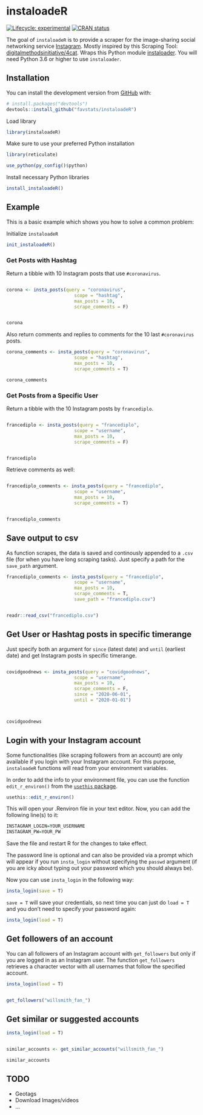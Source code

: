 
<!-- README.md is generated from README.Rmd. Please edit that file -->

# instaloadeR

<!-- badges: start -->

[![Lifecycle:
experimental](https://img.shields.io/badge/lifecycle-experimental-orange.svg)](https://www.tidyverse.org/lifecycle/#experimental)
[![CRAN
status](https://www.r-pkg.org/badges/version/instaloadeR)](https://CRAN.R-project.org/package=instaloadeR)
<!-- badges: end -->

The goal of `instaloadeR` is to provide a scraper for the image-sharing
social networking service
[Instagram](http://https://www.instagram.com/). Mostly inspired by this
Scraping Tool:
[digitalmethodsinitiative/4cat](https://github.com/digitalmethodsinitiative/4cat).
Wraps this Python module
[instaloader](https://github.com/instaloader/instaloader). You will need
Python 3.6 or higher to use `instaloader`.

## Installation

You can install the development version from
[GitHub](https://github.com/) with:

``` r
# install.packages("devtools")
devtools::install_github("favstats/instaloadeR")
```

Load library

``` r
library(instaloadeR)
```

Make sure to use your preferred Python installation

``` r
library(reticulate)

use_python(py_config()$python)
```

Install necessary Python libraries

``` r
install_instaloadeR()
```

## Example

This is a basic example which shows you how to solve a common problem:

Initialize `instaloadeR`

``` r
init_instaloadeR()
```

### Get Posts with Hashtag

Return a tibble with 10 Instagram posts that use `#coronavirus`.

``` r

corona <- insta_posts(query = "coronavirus", 
                         scope = "hashtag",
                         max_posts = 10, 
                         scrape_comments = F)


corona
```

Also return comments and replies to comments for the 10 last
`#coronavirus` posts.

``` r
corona_comments <- insta_posts(query = "coronavirus", 
                         scope = "hashtag",
                         max_posts = 10, 
                         scrape_comments = T)

corona_comments
```

### Get Posts from a Specific User

Return a tibble with the 10 Instagram posts by `francediplo`.

``` r

francediplo <- insta_posts(query = "francediplo", 
                         scope = "username",
                         max_posts = 10, 
                         scrape_comments = F)


francediplo
```

Retrieve comments as well:

``` r

francediplo_comments <- insta_posts(query = "francediplo", 
                         scope = "username",
                         max_posts = 10, 
                         scrape_comments = T)


francediplo_comments
```

## Save output to csv

As function scrapes, the data is saved and continously appended to a
`.csv` file (for when you have long scraping tasks). Just specify a path
for the `save_path` argument.

``` r
francediplo_comments <- insta_posts(query = "francediplo", 
                         scope = "username",
                         max_posts = 10, 
                         scrape_comments = T, 
                         save_path = "francediplo.csv")


readr::read_csv("francediplo.csv")
```

## Get User or Hashtag posts in specific timerange

Just specify both an argument for `since` (latest date) and `until`
(earliest date) and get Instagram posts in specific timerange.

``` r

covidgoodnews <- insta_posts(query = "covidgoodnews",
                         scope = "username",
                         max_posts = 10,
                         scrape_comments = F,
                         since = "2020-06-01",
                         until = "2020-01-01")



covidgoodnews
```

## Login with your Instagram account

Some functionalities (like scraping followers from an account) are only
available if you login with your Instagram account. For this purpose,
`instaloadeR` functions will read from your environment variables.

In order to add the info to your environment file, you can use the
function `edit_r_environ()` from the [`usethis`
package](https://usethis.r-lib.org/).

``` r
usethis::edit_r_environ()
```

This will open your .Renviron file in your text editor. Now, you can add
the following line(s) to it:

``` r
INSTAGRAM_LOGIN=YOUR_USERNAME
INSTAGRAM_PW=YOUR_PW
```

Save the file and restart R for the changes to take effect.

The password line is optional and can also be provided via a prompt
which will appear if you run `insta_login` without specifying the
`passwd` argument (if you are icky about typing out your password which
you should always be).

Now you can use `insta_login` in the following way:

``` r
insta_login(save = T)
```

`save = T` will save your credentials, so next time you can just do
`load = T` and you don’t need to specify your password again:

``` r
insta_login(load = T)
```

## Get followers of an account

You can all followers of an Instagram account with `get_followers` but
only if you are logged in as an Instagram user. The function
`get_followers` retrieves a character vector with all usernames that
follow the specified account.

``` r
insta_login(load = T)


get_followers("willsmith_fan_")
```

## Get similar or suggested accounts

``` r
insta_login(load = T)


similar_accounts <- get_similar_accounts("willsmith_fan_")

similar_accounts
```

## TODO

  - Geotags
  - Download Images/videos
  - …
